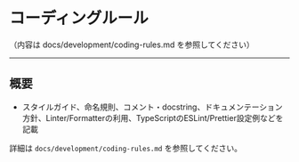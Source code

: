 # コーディングルール

（内容は docs/development/coding-rules.md を参照してください）

---

## 概要
- スタイルガイド、命名規則、コメント・docstring、ドキュメンテーション方針、Linter/Formatterの利用、TypeScriptのESLint/Prettier設定例などを記載

詳細は `docs/development/coding-rules.md` を参照してください。
